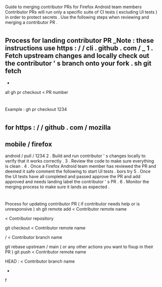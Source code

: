 #
Guide
to
merging
contributor
PRs
for
Firefox
Android
team
members
Contributor
PRs
will
run
only
a
specific
suite
of
CI
tests
(
excluding
UI
tests
)
in
order
to
protect
secrets
.
Use
the
following
steps
when
reviewing
and
merging
a
contributor
PR
.
#
#
Process
for
landing
contributor
PR
_Note
:
these
instructions
use
https
:
/
/
cli
.
github
.
com
/
_
1
.
Fetch
upstream
changes
and
locally
check
out
the
contributor
'
s
branch
onto
your
fork
.
sh
git
fetch
-
-
all
gh
pr
checkout
<
PR
number
>
#
Example
:
gh
pr
checkout
1234
#
for
https
:
/
/
github
.
com
/
mozilla
-
mobile
/
firefox
-
android
/
pull
/
1234
2
.
Build
and
run
contributor
'
s
changes
locally
to
verify
that
it
works
correctly
.
3
.
Review
the
code
to
make
sure
everything
is
clean
.
4
.
Once
a
Firefox
Android
team
member
has
reviewed
the
PR
and
deemed
it
safe
comment
the
following
to
start
UI
tests
.
bors
try
5
.
Once
the
UI
tests
have
all
completed
and
passed
approve
the
PR
and
add
approved
and
needs
landing
label
the
contributor
'
s
PR
.
6
.
Monitor
the
merging
process
to
make
sure
it
lands
as
expected
.
#
#
Process
for
updating
contributor
PR
(
if
contributor
needs
help
or
is
unresponsive
)
sh
git
remote
add
<
Contributor
remote
name
>
<
Contributor
repository
>
git
checkout
<
Contributor
remote
name
>
/
<
Contributor
branch
name
>
git
rebase
upstream
/
main
(
or
any
other
actions
you
want
to
fixup
in
their
PR
)
git
push
<
Contributor
remote
name
>
HEAD
:
<
Contributor
branch
name
>
-
f

